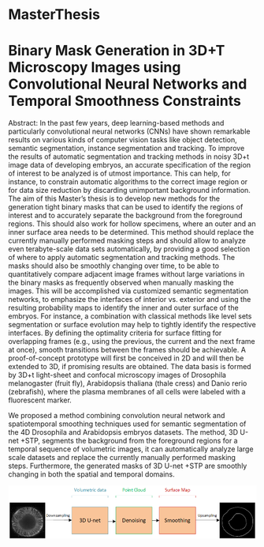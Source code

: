 # MasterThesis

# Binary Mask Generation in 3D+T Microscopy Images using Convolutional Neural Networks and Temporal Smoothness Constraints

Abstract:
In the past few years, deep learning-based methods and particularly convolutional neural networks (CNNs) have shown remarkable results on various kinds of computer vision tasks like object detection, semantic segmentation, instance segmentation and tracking. To improve the results of automatic segmentation and tracking methods in noisy 3D+t image data of developing embryos, an accurate specification of the region of interest to be analyzed is of utmost importance. This can help, for instance, to constrain automatic algorithms to the correct image region or for data size reduction by discarding unimportant background information. The aim of this Master’s thesis is to develop new methods for the generation tight binary masks that can be used to identify the regions of interest and to accurately separate the background from the foreground regions. This should also work for hollow specimens, where an outer and an inner surface area needs to be determined. This method should replace the currently manually performed masking steps and should allow to analyze even terabyte-scale data sets automatically, by providing a good selection of where to apply automatic segmentation and tracking methods. The masks should also be smoothly changing over time, to be able to quantitatively compare adjacent image frames without large variations in the binary masks as frequently observed when manually masking the images. This will be accomplished via customized semantic segmentation networks, to emphasize the interfaces of interior vs. exterior and using the resulting probability maps to identify the inner and outer surface of the embryos. For instance, a combination with classical methods like level sets segmentation or surface evolution may help to tightly identify the respective interfaces. By defining the optimality criteria for surface fitting for overlapping frames (e.g., using the previous, the current and the next frame at once), smooth transitions between the frames should be achievable. A proof-of-concept prototype will first be conceived in 2D and will then be extended to 3D, if promising results are obtained. The data basis is formed by 3D+t light-sheet and confocal microscopy images of Drosophila melanogaster (fruit fly), Arabidopsis thaliana (thale cress) and Danio rerio (zebrafish), where the plasma membranes of all cells were labeled with a fluorescent marker.

We proposed a method combining convolution neural network and spatiotemporal smoothing techniques used for semantic segmentation of the 4D Drosophila and Arabidopsis embryos datasets. The method, 3D U-net +STP, segments the background from the foreground regions for a temporal sequence of volumetric images, it can automatically analyze large scale datasets and replace the currently manually performed masking steps. Furthermore, the generated masks of 3D U-net +STP are smoothly changing in both the spatial and temporal domains.

![3D U-net + STP (spatiotemporal postprocessing)](https://github.com/yingc123/MasterThesis/blob/master/3dunet_smoothing.png)
